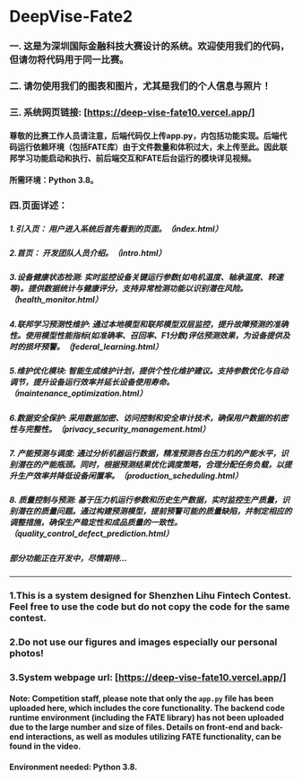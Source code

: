 # DeepVise-Fate2
### 一. 这是为深圳国际金融科技大赛设计的系统。欢迎使用我们的代码，但请勿将代码用于同一比赛。
### 二. 请勿使用我们的图表和图片，尤其是我们的个人信息与照片！
### 三. 系统网页链接: [https://deep-vise-fate10.vercel.app/]

#### 尊敬的比赛工作人员请注意，后端代码仅上传app.py，内包括功能实现。后端代码运行依赖环境（包括FATE库）由于文件数量和体积过大，未上传至此。因此联邦学习功能启动和执行、前后端交互和FATE后台运行的模块详见视频。
#### 所需环境：Python 3.8。

### 四.页面详述：
##### 1.引入页： 用户进入系统后首先看到的页面。（index.html）
##### 2.首页： 开发团队人员介绍。（intro.html）
##### 3.设备健康状态检测: 实时监控设备关键运行参数(如电机温度、轴承温度、转速等)。提供数据统计与健康评分，支持异常检测功能以识别潜在风险。（health_monitor.html）
##### 4.联邦学习预测性维护: 通过本地模型和联邦模型双层监控，提升故障预测的准确性。使用模型性能指标(如准确率、召回率、F1分数)评估预测效果，为设备提供及时的损坏预警。（federal_learning.html）
##### 5.维护优化模块: 智能生成维护计划，提供个性化维护建议。支持参数优化与自动调节，提升设备运行效率并延长设备使用寿命。（maintenance_optimization.html）
##### 6.数据安全保护: 采用数据加密、访问控制和安全审计技术，确保用户数据的机密性与完整性。（privacy_security_management.html）
##### 7. 产能预测与调度: 通过分析机器运行数据，精准预测各台压力机的产能水平，识别潜在的产能瓶颈。同时，根据预测结果优化调度策略，合理分配任务负载，以提升生产效率并降低设备闲置率。（production_scheduling.html）
##### 8. 质量控制与预测: 基于压力机运行参数和历史生产数据，实时监控生产质量，识别潜在的质量问题。通过构建预测模型，提前预警可能的质量缺陷，并制定相应的调整措施，确保生产稳定性和成品质量的一致性。  （quality_control_defect_prediction.html）
##### 部分功能正在开发中，尽情期待...
---------------------------------------------------------------------
### 1.This is a system designed for Shenzhen Lihu Fintech Contest. Feel free to use the code but do not copy the code for the same contest.
### 2.Do not use our figures and images especially our personal photos!
### 3.System webpage url:   [https://deep-vise-fate10.vercel.app/]
#### Note: Competition staff, please note that only the `app.py` file has been uploaded here, which includes the core functionality. The backend code runtime environment (including the FATE library) has not been uploaded due to the large number and size of files. Details on front-end and back-end interactions, as well as modules utilizing FATE functionality, can be found in the video.
#### Environment needed: Python 3.8.


